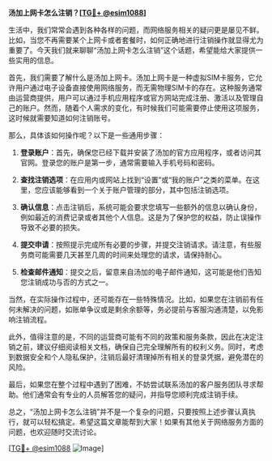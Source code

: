 **汤加上网卡怎么注销？[[TG💪+ @esim1088](https://t.me/s/esim1088)]**

生活中，我们常常会遇到各种各样的问题，而网络服务相关的疑问更是屡见不鲜。比如，当您不再需要某个上网卡或者套餐时，如何正确地进行注销操作就显得尤为重要了。今天我们就来聊聊“汤加上网卡怎么注销”这个话题，希望能给大家提供一些实用的信息。

首先，我们需要了解什么是汤加上网卡。汤加上网卡是一种虚拟SIM卡服务，它允许用户通过电子设备直接使用网络服务，而无需物理SIM卡的存在。这种服务通常由运营商提供，用户可以通过手机应用程序或官方网站完成注册、激活以及管理自己的账户。然而，随着个人需求的变化，有时候我们可能需要停止使用这项服务，这时候就需要知道如何注销账号。

那么，具体该如何操作呢？以下是一些通用步骤：

1. **登录账户**：首先，确保您已经下载并安装了汤加的官方应用程序，或者访问其官网。登录您的账户是第一步，通常需要输入手机号码和密码。

2. **查找注销选项**：在应用内或网站上找到“设置”或“我的账户”之类的菜单。在这里，您应该能够看到一个关于账户管理的部分，其中包括注销选项。

3. **确认信息**：点击注销后，系统可能会要求您填写一些额外的信息以确认身份，例如最近的消费记录或者其他个人信息。这是为了保护您的权益，防止误操作导致不必要的损失。

4. **提交申请**：按照提示完成所有必要的步骤，并提交注销请求。请注意，有些服务商可能需要几天甚至几周的时间来处理您的请求，请保持耐心。

5. **检查邮件通知**：提交之后，留意来自汤加的电子邮件通知，这可能是他们告知您注销成功与否的方式之一。

当然，在实际操作过程中，还可能存在一些特殊情况。比如，如果您在注销前有任何未解决的问题，如账单争议或是剩余余额等，务必提前与客服沟通清楚，以免影响注销流程。

此外，值得注意的是，不同的运营商可能有不同的政策和服务条款，因此在决定注销之前，建议仔细阅读相关文档，确保自己完全理解所有的权利义务。同时，考虑到数据安全和个人隐私保护，注销后最好清理掉所有相关的登录凭据，避免潜在的风险。

最后，如果您在整个过程中遇到了困难，不妨尝试联系汤加的客户服务团队寻求帮助。他们通常会有专业的人员解答您的疑问，并指导您顺利完成注销手续。

总之，“汤加上网卡怎么注销”并不是一个复杂的问题，只要按照上述步骤认真执行，就可以轻松搞定。希望这篇文章能帮到大家！如果有其他关于网络服务方面的问题，也欢迎随时交流讨论。

[[TG💪+ @esim1088](https://t.me/s/esim1088) ![Image](https://i.postimg.cc/4NQfJmqS/Snipaste-2025-05-13-00-14-12.png)]